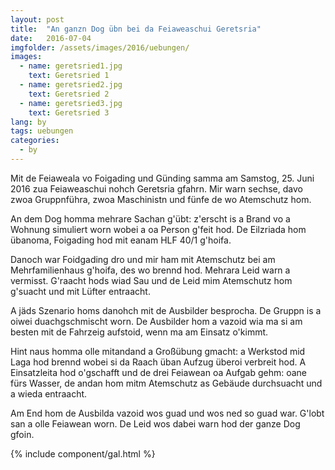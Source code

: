```yaml
---
layout: post
title:  "An ganzn Dog übn bei da Feiaweaschui Geretsria"
date:   2016-07-04
imgfolder: /assets/images/2016/uebungen/
images:
  - name: geretsried1.jpg
    text: Geretsried 1
  - name: geretsried2.jpg
    text: Geretsried 2
  - name: geretsried3.jpg
    text: Geretsried 3
lang: by
tags: uebungen
categories:
  - by
---
```


Mit de Feiaweala vo Foigading und Günding samma am Samstog, 25. Juni 2016 zua Feiaweaschui nohch Geretsria gfahrn. Mir warn sechse, davo zwoa Gruppnführa, zwoa Maschinistn und fünfe de wo Atemschutz hom.

An dem Dog homma mehrare Sachan g'übt: z'erscht is a Brand vo a Wohnung simuliert worn wobei a oa Person g'feit hod. De Eilzriada hom übanoma, Foigading hod mit eanam HLF 40/1 g'hoifa.

Danoch war Foidgading dro und mir ham mit Atemschutz bei am Mehrfamilienhaus g'hoifa, des wo brennd hod. Mehrara Leid warn a vermisst. G'raacht hods wiad Sau und de Leid mim Atemschutz hom g'suacht und mit Lüfter entraacht.

A jäds Szenario homs danohch mit de Ausbilder besprocha. De Gruppn is a oiwei duachgschmischt worn. De Ausbilder hom a vazoid wia ma si am besten mit de Fahrzeig aufstoid, wenn ma am Einsatz o'kimmt.

Hint naus homma olle mitandand a Großübung gmacht: a Werkstod mid Laga hod brennd wobei si da Raach üban Aufzug überoi verbreit hod. A Einsatzleita hod o'gschafft und de drei Feiawean oa Aufgab gehm: oane fürs Wasser, de andan hom mitm Atemschutz as Gebäude durchsuacht und a wieda entraacht.

Am End hom de Ausbilda vazoid wos guad und wos ned so guad war. G'lobt san a olle Feiawean worn. De Leid wos dabei warn hod der ganze Dog gfoin.

{% include component/gal.html %}

